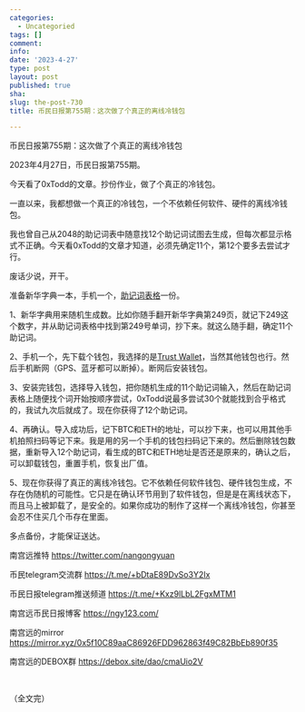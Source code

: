 ```yaml
---
categories:
  - Uncategoried
tags: []
comment: 
info: 
date: '2023-4-27'
type: post
layout: post
published: true
sha: 
slug: the-post-730
title: 币民日报第755期：这次做了个真正的离线冷钱包

---
```

币民日报第755期：这次做了个真正的离线冷钱包

2023年4月27日，币民日报第755期。

今天看了0xTodd的文章。抄份作业，做了个真正的冷钱包。

一直以来，我都想做一个真正的冷钱包，一个不依赖任何软件、硬件的离线冷钱包。

我也曾自己从2048的助记词表中随意找12个助记词试图去生成，但每次都显示格式不正确。今天看0xTodd的文章才知道，必须先确定11个，第12个要多去尝试才行。

废话少说，开干。

准备新华字典一本，手机一个，[助记词表格](https://github.com/bitcoin/bips/blob/master/bip-0039/english.txt)一份。

1、新华字典用来随机生成数。比如你随手翻开新华字典第249页，就记下249这个数字，并从助记词表格中找到第249号单词，抄下来。就这么随手翻，确定11个助记词。

2、手机一个，先下载个钱包，我选择的是[Trust Wallet](https://trustwallet.com/)，当然其他钱包也行。然后手机断网（GPS、蓝牙都可以断掉）。断网后安装钱包。

3、安装完钱包，选择导入钱包，把你随机生成的11个助记词输入，然后在助记词表格上随便找个词开始按顺序尝试，0xTodd说最多尝试30个就能找到合乎格式的，我试九次后就成了。现在你获得了12个助记词。

4、再确认。导入成功后，记下BTC和ETH的地址，可以抄下来，也可以用其他手机拍照扫码等记下来。我是用的另一个手机的钱包扫码记下来的。然后删除钱包数据，重新导入12个助记词，看生成的BTC和ETH地址是否还是原来的，确认之后，可以卸载钱包，重置手机，恢复出厂值。

5、现在你获得了真正的离线冷钱包。它不依赖任何软件钱包、硬件钱包生成，不存在伪随机的可能性。它只是在确认环节用到了软件钱包，但是是在离线状态下，而且马上被卸载了，是安全的。如果你成功的制作了这样一个离线冷钱包，你甚至会忍不住买几个币存在里面。

多点备份，才能保证送达。

​南宫远推特 https://twitter.com/nangongyuan

币民telegram交流群 https://t.me/+bDtaE89DvSo3Y2Ix

币民日报telegram推送频道 https://t.me/+Kxz9lLbL2FgxMTM1

南宫远币民日报博客 https://ngy123.com/

南宫远的mirror https://mirror.xyz/0x5f10C89aaC86926FDD962863f49C82BbEb890f35

南宫远的DEBOX群 https://debox.site/dao/cmaUio2V​

 

（全文完）​​​